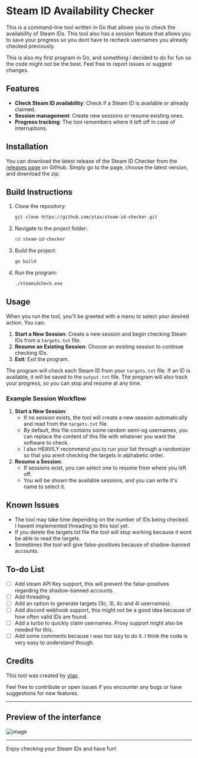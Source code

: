 
# Steam ID Availability Checker

This is a command-line tool written in Go that allows you to check the availability of Steam IDs.
This tool also has a session feature that allows you to save your progress so you dont have to recheck usernames you already checked previously.

This is also my first program in Go, and something i decided to do for fun so the code might not be the best. Feel free to report issues or suggest changes.
## Features

- **Check Steam ID availability**: Check if a Steam ID is available or already claimed.
- **Session management**: Create new sessions or resume existing ones.
- **Progress tracking**: The tool remembers where it left off in case of interruptions.

## Installation

You can download the latest release of the Steam ID Checker from the [releases page](https://github.com/ytax/steam-id-checker/releases) on GitHub. Simply go to the page, choose the latest version, and download the zip.


## Build Instructions

1. Clone the repository:

   ```bash
   git clone https://github.com/ytax/steam-id-checker.git
   ```

2. Navigate to the project folder:

   ```bash
   cd steam-id-checker
   ```

3. Build the project:

   ```bash
   go build
   ```

4. Run the program:

   ```bash
   ./steamidcheck.exe
   ```

## Usage

When you run the tool, you'll be greeted with a menu to select your desired action. You can:

1. **Start a New Session**: Create a new session and begin checking Steam IDs from a `targets.txt` file.
2. **Resume an Existing Session**: Choose an existing session to continue checking IDs.
3. **Exit**: Exit the program.

The program will check each Steam ID from your `targets.txt` file. If an ID is available, it will be saved to the `output.txt` file. The program will also track your progress, so you can stop and resume at any time.

### Example Session Workflow

1. **Start a New Session**:
   - If no session exists, the tool will create a new session automatically and read from the `targets.txt` file.
   - By default, this file contains some random semi-og usernames, you can replace the content of this file with whatever you want the software to check.
   - I also HEAVILY recommend you to run your list through a randomizer so that you arent checking the targets in alphabetic order.
2. **Resume a Session**:
   - If sessions exist, you can select one to resume from where you left off.
   - You will be shown the available sessions, and you can write it's name to select it.

## Known Issues

- The tool may take time depending on the number of IDs being checked. I havent implemented threading to this tool yet.
- If you delete the targets.txt file the tool will stop working because it wont be able to read the targets.
- Sometimes the tool will give false-positives because of shadow-banned accounts.

## To-do List

- [ ] Add steam API Key support, this will prevent the false-positives regarding the shadow-banned accounts.
- [ ] Add threading.
- [ ] Add an option to generate targets (3c, 3l, 4c and 4l usernames).
- [ ] Add discord webhook support, this might not be a good idea because of how often valid IDs are found.
- [ ] Add a turbo to quickly claim usernames. Proxy support might also be needed for this.
- [ ] Add some comments because i was too lazy to do it. I think the code is very easy to understand though.

## Credits

This tool was created by [ytax](https://github.com/ytax).

Feel free to contribute or open issues if you encounter any bugs or have suggestions for new features.

---

## Preview of the interfance

![image](https://github.com/user-attachments/assets/98e9d95d-2f21-4137-a919-1346ace4dc90)

---

Enjoy checking your Steam IDs and have fun!

